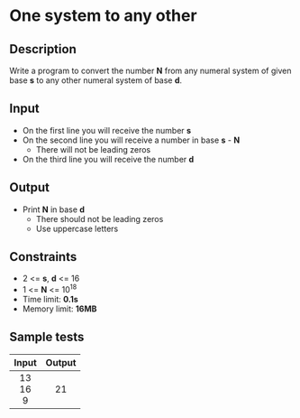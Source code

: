 # One system to any other

## Description
Write a program to convert the number **N** from any numeral system of given base **s** to any other numeral system of base **d**.

## Input
- On the first line you will receive the number **s**
- On the second line you will receive a number in base **s** - **N**
  - There will not be leading zeros
- On the third line you will receive the number **d**

## Output
- Print **N** in base **d**
  - There should not be leading zeros
  - Use uppercase letters

## Constraints
- 2 <= **s**, **d** <= 16
- 1 <= **N** <= 10<sup>18</sup>
- Time limit: **0.1s**
- Memory limit: **16MB**

## Sample tests

| Input | Output |
|:-----:|:------:|
| 13<br>16<br>9 | 21 |